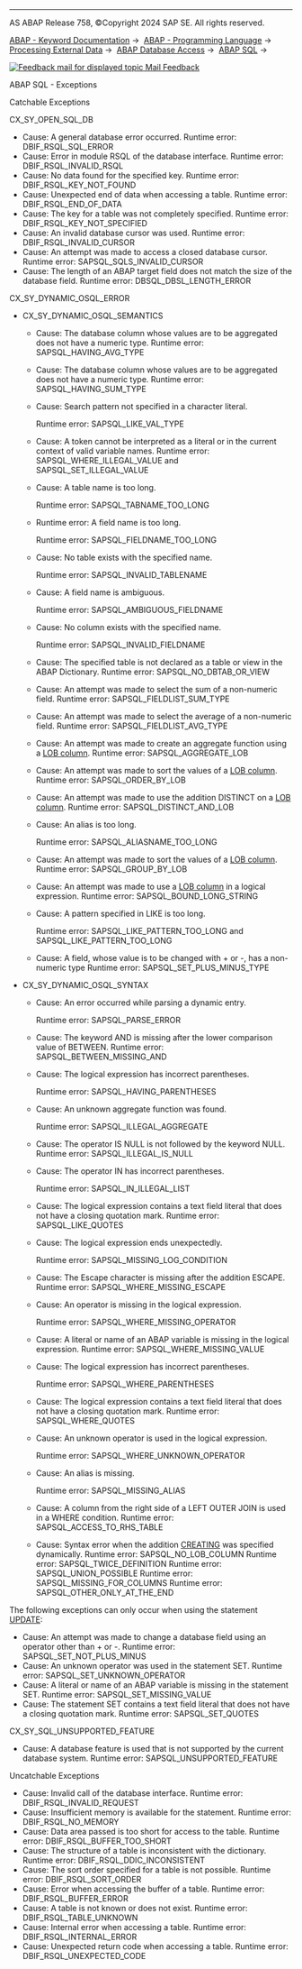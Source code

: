   

* * *

AS ABAP Release 758, ©Copyright 2024 SAP SE. All rights reserved.

[ABAP - Keyword Documentation](javascript:call_link\('abenabap.htm'\)) →  [ABAP - Programming Language](javascript:call_link\('abenabap_reference.htm'\)) →  [Processing External Data](javascript:call_link\('abenabap_language_external_data.htm'\)) →  [ABAP Database Access](javascript:call_link\('abendb_access.htm'\)) →  [ABAP SQL](javascript:call_link\('abenabap_sql.htm'\)) → 

 [![](Mail.gif?object=Mail.gif "Feedback mail for displayed topic") Mail Feedback](mailto:f1_help@sap.com?subject=Feedback%20on%20ABAP%20Documentation&body=Document:%20ABAP%20SQL%20-%20Exceptions%2C%20ABENABAP_SQL_EXCEPTIONS%2C%20758%0D%0A%0D%0AError:%0D%0A%0D%0A%0D%0A%0D%0ASuggestion%20for%20improvement:)

ABAP SQL - Exceptions

Catchable Exceptions

CX\_SY\_OPEN\_SQL\_DB

-   Cause: A general database error occurred.
    Runtime error: DBIF\_RSQL\_SQL\_ERROR
-   Cause: Error in module RSQL of the database interface.
    Runtime error: DBIF\_RSQL\_INVALID\_RSQL
-   Cause: No data found for the specified key.
    Runtime error: DBIF\_RSQL\_KEY\_NOT\_FOUND
-   Cause: Unexpected end of data when accessing a table.
    Runtime error: DBIF\_RSQL\_END\_OF\_DATA
-   Cause: The key for a table was not completely specified.
    Runtime error: DBIF\_RSQL\_KEY\_NOT\_SPECIFIED
-   Cause: An invalid database cursor was used.
    Runtime error: DBIF\_RSQL\_INVALID\_CURSOR
-   Cause: An attempt was made to access a closed database cursor.
    Runtime error: SAPSQL\_SQLS\_INVALID\_CURSOR
-   Cause: The length of an ABAP target field does not match the size of the database field.
    Runtime error: DBSQL\_DBSL\_LENGTH\_ERROR

CX\_SY\_DYNAMIC\_OSQL\_ERROR

-   CX\_SY\_DYNAMIC\_OSQL\_SEMANTICS
    -   Cause: The database column whose values are to be aggregated does not have a numeric type.
        Runtime error: SAPSQL\_HAVING\_AVG\_TYPE
    -   Cause: The database column whose values are to be aggregated does not have a numeric type.
        Runtime error: SAPSQL\_HAVING\_SUM\_TYPE
    -   Cause: Search pattern not specified in a character literal.
        
        Runtime error: SAPSQL\_LIKE\_VAL\_TYPE
        
    -   Cause: A token cannot be interpreted as a literal or in the current context of valid variable names.
        Runtime error: SAPSQL\_WHERE\_ILLEGAL\_VALUE and SAPSQL\_SET\_ILLEGAL\_VALUE
    -   Cause: A table name is too long.
        
        Runtime error: SAPSQL\_TABNAME\_TOO\_LONG
        
    -   Runtime error: A field name is too long.
        
        Runtime error: SAPSQL\_FIELDNAME\_TOO\_LONG
        
    -   Cause: No table exists with the specified name.
        
        Runtime error: SAPSQL\_INVALID\_TABLENAME
        
    -   Cause: A field name is ambiguous.
        
        Runtime error: SAPSQL\_AMBIGUOUS\_FIELDNAME
        
    -   Cause: No column exists with the specified name.
        
        Runtime error: SAPSQL\_INVALID\_FIELDNAME
        
    -   Cause: The specified table is not declared as a table or view in the ABAP Dictionary.
        Runtime error: SAPSQL\_NO\_DBTAB\_OR\_VIEW
    -   Cause: An attempt was made to select the sum of a non-numeric field.
        Runtime error: SAPSQL\_FIELDLIST\_SUM\_TYPE
    -   Cause: An attempt was made to select the average of a non-numeric field.
        Runtime error: SAPSQL\_FIELDLIST\_AVG\_TYPE
    -   Cause: An attempt was made to create an aggregate function using a [LOB column](javascript:call_link\('abenlob_glosry.htm'\) "Glossary Entry").
        Runtime error: SAPSQL\_AGGREGATE\_LOB
    -   Cause: An attempt was made to sort the values of a [LOB column](javascript:call_link\('abenlob_glosry.htm'\) "Glossary Entry").
        Runtime error: SAPSQL\_ORDER\_BY\_LOB
    -   Cause: An attempt was made to use the addition DISTINCT on a [LOB column](javascript:call_link\('abenlob_glosry.htm'\) "Glossary Entry").
        Runtime error: SAPSQL\_DISTINCT\_AND\_LOB
    -   Cause: An alias is too long.
        
        Runtime error: SAPSQL\_ALIASNAME\_TOO\_LONG
        
    -   Cause: An attempt was made to sort the values of a [LOB column](javascript:call_link\('abenlob_glosry.htm'\) "Glossary Entry").
        Runtime error: SAPSQL\_GROUP\_BY\_LOB
    -   Cause: An attempt was made to use a [LOB column](javascript:call_link\('abenlob_glosry.htm'\) "Glossary Entry") in a logical expression.
        Runtime error: SAPSQL\_BOUND\_LONG\_STRING
    -   Cause: A pattern specified in LIKE is too long.
        
        Runtime error: SAPSQL\_LIKE\_PATTERN\_TOO\_LONG and SAPSQL\_LIKE\_PATTERN\_TOO\_LONG
        
    -   Cause: A field, whose value is to be changed with + or \-, has a non-numeric type
        Runtime error: SAPSQL\_SET\_PLUS\_MINUS\_TYPE
-   CX\_SY\_DYNAMIC\_OSQL\_SYNTAX
    -   Cause: An error occurred while parsing a dynamic entry.
        
        Runtime error: SAPSQL\_PARSE\_ERROR
        
    -   Cause: The keyword AND is missing after the lower comparison value of BETWEEN.
        Runtime error: SAPSQL\_BETWEEN\_MISSING\_AND
    -   Cause: The logical expression has incorrect parentheses.
        
        Runtime error: SAPSQL\_HAVING\_PARENTHESES
        
    -   Cause: An unknown aggregate function was found.
        
        Runtime error: SAPSQL\_ILLEGAL\_AGGREGATE
        
    -   Cause: The operator IS NULL is not followed by the keyword NULL.
        Runtime error: SAPSQL\_ILLEGAL\_IS\_NULL
    -   Cause: The operator IN has incorrect parentheses.
        
        Runtime error: SAPSQL\_IN\_ILLEGAL\_LIST
        
    -   Cause: The logical expression contains a text field literal that does not have a closing quotation mark.
        Runtime error: SAPSQL\_LIKE\_QUOTES
    -   Cause: The logical expression ends unexpectedly.
        
        Runtime error: SAPSQL\_MISSING\_LOG\_CONDITION
        
    -   Cause: The Escape character is missing after the addition ESCAPE.
        Runtime error: SAPSQL\_WHERE\_MISSING\_ESCAPE
    -   Cause: An operator is missing in the logical expression.
        
        Runtime error: SAPSQL\_WHERE\_MISSING\_OPERATOR
        
    -   Cause: A literal or name of an ABAP variable is missing in the logical expression.
        Runtime error: SAPSQL\_WHERE\_MISSING\_VALUE
    -   Cause: The logical expression has incorrect parentheses.
        
        Runtime error: SAPSQL\_WHERE\_PARENTHESES
        
    -   Cause: The logical expression contains a text field literal that does not have a closing quotation mark.
        Runtime error: SAPSQL\_WHERE\_QUOTES
    -   Cause: An unknown operator is used in the logical expression.
        
        Runtime error: SAPSQL\_WHERE\_UNKNOWN\_OPERATOR
        
    -   Cause: An alias is missing.
        
        Runtime error: SAPSQL\_MISSING\_ALIAS
        
    -   Cause: A column from the right side of a LEFT OUTER JOIN is used in a WHERE condition.
        Runtime error: SAPSQL\_ACCESS\_TO\_RHS\_TABLE
    -   Cause: Syntax error when the addition [CREATING](javascript:call_link\('abapselect_creating.htm'\)) was specified dynamically.
        Runtime error: SAPSQL\_NO\_LOB\_COLUMN
        Runtime error: SAPSQL\_TWICE\_DEFINITION
        Runtime error: SAPSQL\_UNION\_POSSIBLE
        Runtime error: SAPSQL\_MISSING\_FOR\_COLUMNS
        Runtime error: SAPSQL\_OTHER\_ONLY\_AT\_THE\_END

The following exceptions can only occur when using the statement [UPDATE](javascript:call_link\('abapupdate.htm'\)):

-   Cause: An attempt was made to change a database field using an operator other than + or \-.
    Runtime error: SAPSQL\_SET\_NOT\_PLUS\_MINUS
-   Cause: An unknown operator was used in the statement SET.
    Runtime error: SAPSQL\_SET\_UNKNOWN\_OPERATOR
-   Cause: A literal or name of an ABAP variable is missing in the statement SET.
    Runtime error: SAPSQL\_SET\_MISSING\_VALUE
-   Cause: The statement SET contains a text field literal that does not have a closing quotation mark.
    Runtime error: SAPSQL\_SET\_QUOTES

CX\_SY\_SQL\_UNSUPPORTED\_FEATURE

-   Cause: A database feature is used that is not supported by the current database system.
    Runtime error: SAPSQL\_UNSUPPORTED\_FEATURE

Uncatchable Exceptions

-   Cause: Invalid call of the database interface.
    Runtime error: DBIF\_RSQL\_INVALID\_REQUEST
-   Cause: Insufficient memory is available for the statement.
    Runtime error: DBIF\_RSQL\_NO\_MEMORY
-   Cause: Data area passed is too short for access to the table.
    Runtime error: DBIF\_RSQL\_BUFFER\_TOO\_SHORT
-   Cause: The structure of a table is inconsistent with the dictionary.
    Runtime error: DBIF\_RSQL\_DDIC\_INCONSISTENT
-   Cause: The sort order specified for a table is not possible.
    Runtime error: DBIF\_RSQL\_SORT\_ORDER
-   Cause: Error when accessing the buffer of a table.
    Runtime error: DBIF\_RSQL\_BUFFER\_ERROR
-   Cause: A table is not known or does not exist.
    Runtime error: DBIF\_RSQL\_TABLE\_UNKNOWN
-   Cause: Internal error when accessing a table.
    Runtime error: DBIF\_RSQL\_INTERNAL\_ERROR
-   Cause: Unexpected return code when accessing a table.
    Runtime error: DBIF\_RSQL\_UNEXPECTED\_CODE